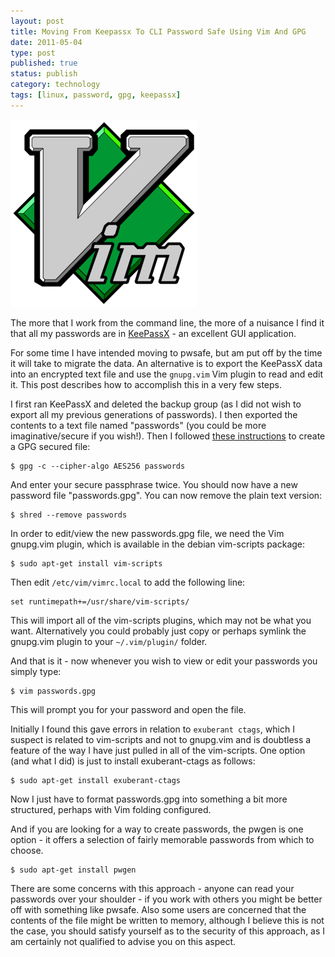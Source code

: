 ```yaml
--- 
layout: post 
title: Moving From Keepassx To CLI Password Safe Using Vim And GPG
date: 2011-05-04
type: post 
published: true 
status: publish
category: technology
tags: [linux, password, gpg, keepassx]
---
```


<img src="/assets/vim_logo.png" class="image-right" alt="Vim Logo">

The more that I work from the command line, the more of a nuisance I
find it that all my passwords are in
[KeePassX](http://www.keepassx.org "KeePassX") - an excellent GUI
application.

For some time I have intended moving to pwsafe, but am put off by the
time it will take to migrate the data. An alternative is to export the
KeePassX data into an encrypted text file and use the `gnupg.vim` Vim
plugin to read and edit it. This post describes how to accomplish this
in a very few steps.

<!--more-->

I first ran KeePassX and deleted the backup group (as I did not wish to
export all my previous generations of passwords). I then exported the
contents to a text file named "passwords" (you could be more
imaginative/secure if you wish!). Then I followed 
[these instructions](http://awesometrousers.net/post/vim-with-gpg-file-encryption/)
to create a GPG secured file:

    $ gpg -c --cipher-algo AES256 passwords

And enter your secure passphrase twice. You should now have a new
password file "passwords.gpg". You can now remove the plain text
version:

    $ shred --remove passwords

In order to edit/view the new passwords.gpg file, we need the Vim
gnupg.vim plugin, which is available in the debian vim-scripts package:

    $ sudo apt-get install vim-scripts

Then edit `/etc/vim/vimrc.local` to add the following line:

    set runtimepath+=/usr/share/vim-scripts/

This will import all of the vim-scripts plugins, which may not be what
you want. Alternatively you could probably just copy or perhaps symlink
the gnupg.vim plugin to your `~/.vim/plugin/` folder.

And that is it - now whenever you wish to view or edit your passwords
you simply type:

    $ vim passwords.gpg

This will prompt you for your password and open the file.

Initially I found this gave errors in relation to `exuberant ctags`,
which I suspect is related to vim-scripts and not to gnupg.vim and is
doubtless a feature of the way I have just pulled in all of the
vim-scripts. One option (and what I did) is just to install
exuberant-ctags as follows:

    $ sudo apt-get install exuberant-ctags

Now I just have to format passwords.gpg into something a bit more
structured, perhaps with Vim folding configured.

And if you are looking for a way to create passwords, the pwgen is one
option - it offers a selection of fairly memorable passwords from which
to choose.

    $ sudo apt-get install pwgen

There are some concerns with this approach - anyone can read your
passwords over your shoulder - if you work with others you might be
better off with something like pwsafe. Also some users are concerned
that the contents of the file might be written to memory, although I
believe this is not the case, you should satisfy yourself as to the
security of this approach, as I am certainly not qualified to advise you
on this aspect.

